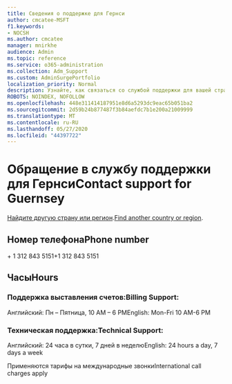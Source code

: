 ```yaml
---
title: Сведения о поддержке для Гернси
author: cmcatee-MSFT
f1.keywords:
- NOCSH
ms.author: cmcatee
manager: mnirkhe
audience: Admin
ms.topic: reference
ms.service: o365-administration
ms.collection: Adm_Support
ms.custom: AdminSurgePortfolio
localization_priority: Normal
description: Узнайте, как связаться со службой поддержки для вашей страны или региона.
ROBOTS: NOINDEX, NOFOLLOW
ms.openlocfilehash: 448e311414187951e8d6a5293dc9eac65b051ba2
ms.sourcegitcommit: 2d59b24b877487f3b84aefdc7b1e200a21009999
ms.translationtype: MT
ms.contentlocale: ru-RU
ms.lasthandoff: 05/27/2020
ms.locfileid: "44397722"
---
```

# <a name="contact-support-for-guernsey"></a><span data-ttu-id="2df6d-103">Обращение в службу поддержки для Гернси</span><span class="sxs-lookup"><span data-stu-id="2df6d-103">Contact support for Guernsey</span></span>

<span data-ttu-id="2df6d-104">[Найдите другую страну или регион](../contact-support-for-business-products.md).</span><span class="sxs-lookup"><span data-stu-id="2df6d-104">[Find another country or region](../contact-support-for-business-products.md).</span></span>

## <a name="phone-number"></a><span data-ttu-id="2df6d-105">Номер телефона</span><span class="sxs-lookup"><span data-stu-id="2df6d-105">Phone number</span></span>
<span data-ttu-id="2df6d-106">+ 1 312 843 5151</span><span class="sxs-lookup"><span data-stu-id="2df6d-106">+1 312 843 5151</span></span>

## <a name="hours"></a><span data-ttu-id="2df6d-107">Часы</span><span class="sxs-lookup"><span data-stu-id="2df6d-107">Hours</span></span>
### <a name="billing-support"></a><span data-ttu-id="2df6d-108">Поддержка выставления счетов:</span><span class="sxs-lookup"><span data-stu-id="2df6d-108">Billing Support:</span></span>

<span data-ttu-id="2df6d-109">Английский: Пн – Пятница, 10 AM – 6 PM</span><span class="sxs-lookup"><span data-stu-id="2df6d-109">English: Mon-Fri 10 AM-6 PM</span></span>

### <a name="technical-support"></a><span data-ttu-id="2df6d-110">Техническая поддержка:</span><span class="sxs-lookup"><span data-stu-id="2df6d-110">Technical Support:</span></span>

<span data-ttu-id="2df6d-111">Английский: 24 часа в сутки, 7 дней в неделю</span><span class="sxs-lookup"><span data-stu-id="2df6d-111">English: 24 hours a day, 7 days a week</span></span>

<span data-ttu-id="2df6d-112">Применяются тарифы на международные звонки</span><span class="sxs-lookup"><span data-stu-id="2df6d-112">International call charges apply</span></span>
